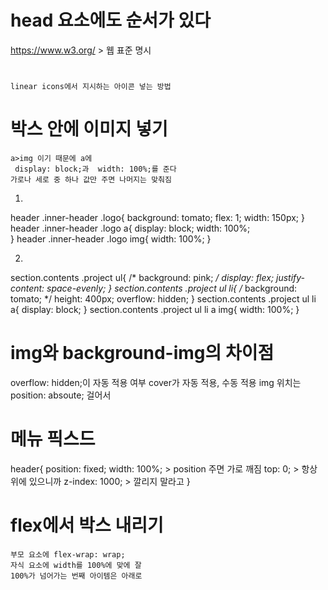 # head 요소에도 순서가 있다
https://www.w3.org/ > 웹 표준 명시

# <span class="lnr lnr-chevron-right"></span>
    linear icons에서 지시하는 아이콘 넣는 방법


# 박스 안에 이미지 넣기
    a>img 이기 때문에 a에 
     display: block;과  width: 100%;를 준다
    가로나 세로 중 하나 값만 주면 나머지는 맞춰짐
1. 
header .inner-header .logo{
    background: tomato;
    flex: 1;
    width: 150px;
}
header .inner-header .logo a{
    display: block;
    width: 100%;        
}
header .inner-header .logo img{
    width: 100%;
}   

2. 
section.contents .project ul{
    /* background: pink; */
    display: flex;
    justify-content: space-evenly;
}
section.contents .project ul li{
    /* background: tomato; */
    height: 400px;
    overflow: hidden;
}
section.contents .project ul li a{
    display: block;
}
section.contents .project ul li a img{
    width: 100%;
}


# img와 background-img의 차이점
 overflow: hidden;이 자동 적용 여부
 cover가 자동 적용, 수동 적용
 img 위치는 position: absoute; 걸어서 

# 메뉴 픽스드
header{
    position: fixed;
    width: 100%;    > position 주면 가로 깨짐
    top: 0;         > 항상 위에 있으니까
    z-index: 1000;  > 깔리지 말라고
}

# flex에서 박스 내리기
    부모 요소에 flex-wrap: wrap;
    자식 요소에 width를 100%에 맞에 잘
    100%가 넘어가는 번째 아이템은 아래로